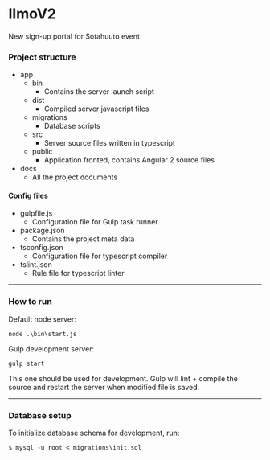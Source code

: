 # IlmoV2
New sign-up portal for Sotahuuto event

### Project structure
- app
    - bin
        - Contains the server launch script
    - dist
        - Compiled server javascript files
    - migrations
        - Database scripts
    - src
        - Server source files written in typescript
    - public
        - Application fronted, contains Angular 2 source files
- docs
    - All the project documents

#### Config files
* gulpfile.js
    * Configuration file for Gulp task runner
* package.json
    * Contains the project meta data
* tsconfig.json
    * Configuration file for typescript compiler
* tslint.json
    * Rule file for typescript linter

---

### How to run
Default node server:
```
node .\bin\start.js
```
Gulp development server:
```
gulp start
```
This one should be used for development. Gulp will lint + compile the source and restart the server when modified file is saved.

---

### Database setup
To initialize database schema for development, run:
```
$ mysql -u root < migrations\init.sql
```
